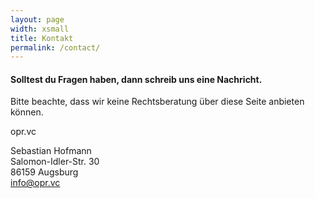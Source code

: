 ```yaml
---
layout: page
width: xsmall
title: Kontakt
permalink: /contact/
---
```


#### Solltest du Fragen haben, dann schreib uns eine Nachricht.
Bitte beachte, dass wir keine Rechtsberatung über diese Seite anbieten können.

opr.vc

Sebastian Hofmann  
Salomon-Idler-Str. 30  
86159 Augsburg  
<info@opr.vc>